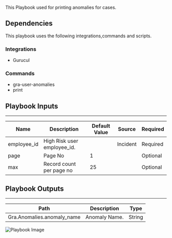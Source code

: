 This Playbook used for printing anomalies for cases.

## Dependencies
This playbook uses the following integrations,commands and scripts.

### Integrations
* Gurucul

### Commands
* gra-user-anomalies
* print


## Playbook Inputs
---

| **Name** | **Description** | **Default Value** | **Source** | **Required** |
| --- | --- | --- | --- | --- |
| employee_id | High Risk user employee_id. |  | Incident | Required |
| page | Page No | 1 |  | Optional |
| max | Record count per page no | 25 |  | Optional |

## Playbook Outputs
---

| **Path** | **Description** | **Type** |
| --- | --- | --- |
| Gra.Anomalies.anomaly_name | Anomaly Name. |  String|

![Playbook Image](https://raw.githubusercontent.com/cvescan/cvescan/cecf23cfe31b03b76b63daab80b1b7387139c8b6/Packs/Gurucul/doc_files/GraCases.png)